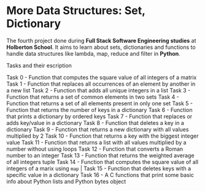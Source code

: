 # More Data Structures: Set, Dictionary

The fourth project done during **Full Stack Software Engineering studies** at **Holberton School**. It aims to learn about sets, dictionaries and functions to handle data structures like lambda, map, reduce and filter in **Python**.

Tasks and their escription

Task 0 - Function that computes the square value of all integers of a matrix
Task 1 - Function that replaces all occurrences of an element by another in a new list
Task 2 - Function that adds all unique integers in a list
Task 3 - Function that returns a set of common elements in two sets
Task 4 - Function that returns a set of all elements present in only one set
Task 5 - Function that returns the number of keys in a dictionary
Task 6 - Function that prints a dictionary by ordered keys
Task 7 - Function that replaces or adds key/value in a dictionary
Task 8 - Function that deletes a key in a dictionary
Task 9 - Function that returns a new dictionary with all values multiplied by 2
Task 10 - Function that returns a key with the biggest integer value
Task 11 - Function that returns a list with all values multiplied by a number without using loops
Task 12 - Function that converts a Roman number to an integer
Task 13 - Function that returns the weighted average of all integers tuple
Task 14 - Function that computes the square value of all integers of a marix using `map` |
Task 15 - Function that deletes keys with a specific value in a dictionary
Task 16 - A C functions that print some basic info about Python lists and Python bytes object
